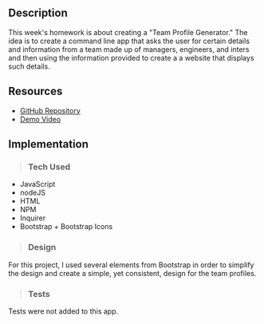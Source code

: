 
## Description
This week's homework is about creating a "Team Profile Generator."
The idea is to create a command line app that asks the user for certain details and information from a team made up of managers, engineers, and inters and then using the information provided to create a a website that displays such details.

## Resources
- [GitHub Repository](https://github.com/nnassarv/team-profile-generator-w10)
- [Demo Video]()

## Implementation
> ### Tech Used
- JavaScript
- nodeJS
- HTML
- NPM
- Inquirer
- Bootstrap + Bootstrap Icons

> ### Design
For this project, I used several elements from Bootstrap in order to simplify the design and create a simple, yet consistent, design for the team profiles. 

> ### Tests
Tests were not added to this app.